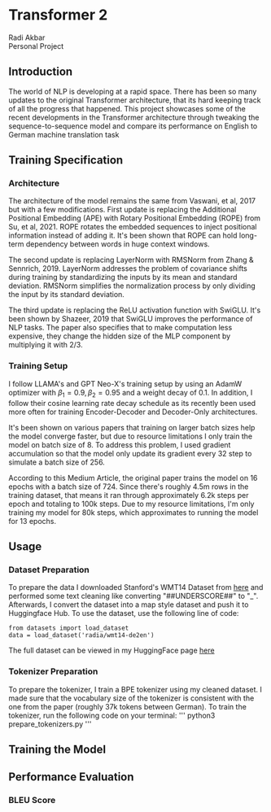 # Transformer 2
Radi Akbar <br>
Personal Project

## Introduction
The world of NLP is developing at a rapid space. There has been so many updates to the original Transformer architecture, that its hard keeping track of all the progress that happened. This project showcases some of the recent developments in the Transformer architecture through tweaking the sequence-to-sequence model and compare its performance on English to German machine translation task

## Training Specification
### Architecture
The architecture of the model remains the same from Vaswani, et al, 2017 but with a few modifications. First update is replacing the Additional Positional Embedding (APE) with Rotary Positional Embedding (ROPE) from Su, et al, 2021. ROPE rotates the embedded sequences to inject positional information instead of adding it. It's been shown that ROPE can hold long-term dependency between words in huge context windows. <br>

The second update is replacing LayerNorm with RMSNorm from Zhang & Sennrich, 2019. LayerNorm addresses the problem of covariance shifts during training by standardizing the inputs by its mean and standard deviation. RMSNorm simplifies the normalization process by only dividing the input by its standard deviation. <br>

The third update is replacing the ReLU activation function with SwiGLU. It's been shown by Shazeer, 2019 that SwiGLU improves the performance of NLP tasks. The paper also specifies that to make computation less expensive, they change the hidden size of the MLP component by multiplying it with 2/3.

### Training Setup
I follow LLAMA's and GPT Neo-X's training setup by using an AdamW optimizer with $\beta_1 = 0.9, \beta_2 = 0.95$ and a weight decay of 0.1. In addition, I follow their cosine learning rate decay schedule as its recently been used more often for training Encoder-Decoder and Decoder-Only architectures. <br>

It's been shown on various papers that training on larger batch sizes help the model converge faster, but due to resource limitations I only train the model on batch size of 8. To address this problem, I used gradient accumulation so that the model only update its gradient every 32 step to simulate a batch size of 256. <br> 

According to this Medium Article, the original paper trains the model on 16 epochs with a batch size of 724. Since there's roughly 4.5m rows in the training dataset, that means it ran through approximately 6.2k steps per epoch and totaling to 100k steps. Due to my resource limitations, I'm only training my model for 80k steps, which approximates to running the model for 13 epochs. 

## Usage
### Dataset Preparation
To prepare the data I downloaded Stanford's WMT14 Dataset from [here](https://nlp.stanford.edu/projects/nmt/) and performed some text cleaning like converting "##UNDERSCORE##" to "_". Afterwards, I convert the dataset into a map style dataset and push it to Huggingface Hub. To use the dataset, use the following line of code:
```
from datasets import load_dataset
data = load_dataset('radia/wmt14-de2en')
```
The full dataset can be viewed in my HuggingFace page [here](https://huggingface.co/)

### Tokenizer Preparation
To prepare the tokenizer, I train a BPE tokenizer using my cleaned dataset. I made sure that the vocabulary size of the tokenizer is consistent with the one from the paper (roughly 37k tokens between German). To train the tokenizer, run the following code on your terminal:
'''
python3 prepare_tokenizers.py
'''

## Training the Model
## Performance Evaluation
### BLEU Score
